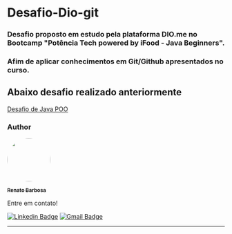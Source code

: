 # Desafio-Dio-git


### Desafio proposto em estudo pela plataforma DIO.me no Bootcamp "Potência Tech powered by iFood - Java Beginners".

### Afim de aplicar conhecimentos em Git/Github apresentados no curso.

## Abaixo desafio realizado anteriormente

<a href="https://github.com/RenatoLBarbosa/Desafio-DIO-POO"> Desafio de Java POO</a>


<h3>Author</h3>

<a href="https://www.linkedin.com/in/renato-luciano-barbosa-fh/">
 <img style="border-radius: 50%;" src="https://avatars.githubusercontent.com/u/56805018?v=4" width="100px;" alt=""/>
 <br />
 
 <sub><b>Renato Barbosa</b></sub></a>
 
 
Entre em contato!

[![Linkedin Badge](https://img.shields.io/badge/-Renato-blue?style=flat-square&logo=Linkedin&logoColor=white&link=https://www.linkedin.com/in/renato-luciano-barbosa-fh/)](https://www.linkedin.com/in/renato-luciano-barbosa-fh/)
[![Gmail Badge](https://img.shields.io/badge/-renatoinfbarbosa@gmail.com-c14438?style=flat-square&logo=Gmail&logoColor=white&link=mailto:renatoinfbarbosa@gmail.com)](mailto:renatoinfbarbosa@gmail.com)
<hr>
